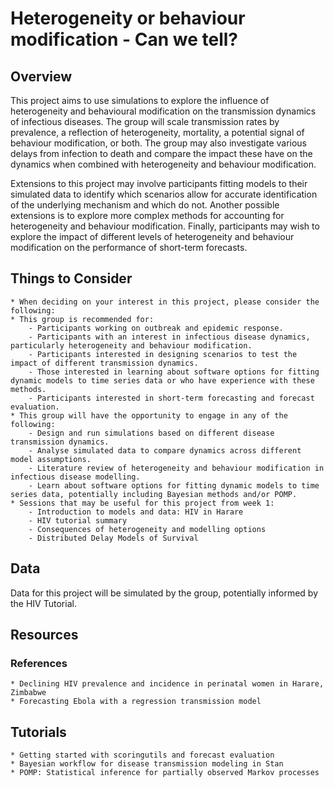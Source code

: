 # Heterogeneity or behaviour modification - Can we tell?
## Overview

This project aims to use simulations to explore the influence of heterogeneity and behavioural modification on the transmission dynamics of infectious diseases. The group will scale transmission rates by prevalence, a reflection of heterogeneity, mortality, a potential signal of behaviour modification, or both. The group may also investigate various delays from infection to death and compare the impact these have on the dynamics when combined with heterogeneity and behaviour modification.


Extensions to this project may involve participants fitting models to their simulated data to identify which scenarios allow for accurate identification of the underlying mechanism and which do not. Another possible extensions is to explore more complex methods for accounting for heterogeneity and behaviour modification. Finally, participants may wish to explore the impact of different levels of heterogeneity and behaviour modification on the performance of short-term forecasts.

## Things to Consider

    * When deciding on your interest in this project, please consider the following:
    * This group is recommended for:
        - Participants working on outbreak and epidemic response.
        - Participants with an interest in infectious disease dynamics, particularly heterogeneity and behaviour modification.
        - Participants interested in designing scenarios to test the impact of different transmission dynamics.
        - Those interested in learning about software options for fitting dynamic models to time series data or who have experience with these methods.
        - Participants interested in short-term forecasting and forecast evaluation.
    * This group will have the opportunity to engage in any of the following:
        - Design and run simulations based on different disease transmission dynamics.
        - Analyse simulated data to compare dynamics across different model assumptions.
        - Literature review of heterogeneity and behaviour modification in infectious disease modelling.
        - Learn about software options for fitting dynamic models to time series data, potentially including Bayesian methods and/or POMP.
    * Sessions that may be useful for this project from week 1:
        - Introduction to models and data: HIV in Harare
        - HIV tutorial summary
        - Consequences of heterogeneity and modelling options
        - Distributed Delay Models of Survival

## Data

Data for this project will be simulated by the group, potentially informed by the HIV Tutorial.

## Resources
### References

    * Declining HIV prevalence and incidence in perinatal women in Harare, Zimbabwe
    * Forecasting Ebola with a regression transmission model

## Tutorials

    * Getting started with scoringutils and forecast evaluation
    * Bayesian workflow for disease transmission modeling in Stan
    * POMP: Statistical inference for partially observed Markov processes
